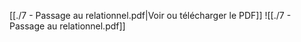 ﻿[[./7 - Passage au relationnel.pdf|Voir ou télécharger le PDF]]
![[./7 - Passage au relationnel.pdf]]
